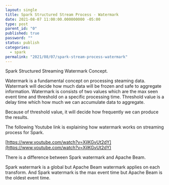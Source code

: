 ```yaml
---
layout: single
title: Spark Structured Stream Process - Watermark
date: 2021-08-07 11:00:00.000000000 -05:00
type: post
parent_id: "0"
published: true
password: ""
status: publish
categories:
  - spark
permalink: "2021/08/07/spark-stream-process-watermark"
---
```


Spark Structured Streaming Watermark Concept.

Watermark is a fundamental concept on processing steaming data. Watermark will decide how much data will be frozen and safe to aggregate information.
Watermark is consists of two values which are the max seen event time and threshold on a specific processing time. Threshold value is a delay time which how much we can accumulate data to aggregate.

Because of threshold value, it will decide how frequently we can produce the results.

The following Youtube link is explaining how watermark works on streaming process for Spark.

[https://www.youtube.com/watch?v=XjlKGvUt2dY](https://www.youtube.com/watch?v=XjlKGvUt2dY)

There is a difference between Spark watermark and Apache Beam.

Spark watermark is a global but Apache Beam watermark applies on each transform. And Spark watermark is the max event time but Apache Beam is the oldest event time.
